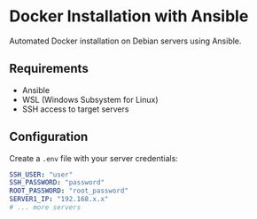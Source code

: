 # Docker Installation with Ansible

Automated Docker installation on Debian servers using Ansible.

## Requirements
- Ansible
- WSL (Windows Subsystem for Linux)
- SSH access to target servers

## Configuration
Create a `.env` file with your server credentials:
```yaml
SSH_USER: "user"
SSH_PASSWORD: "password"
ROOT_PASSWORD: "root_password"
SERVER1_IP: "192.168.x.x"
# ... more servers
